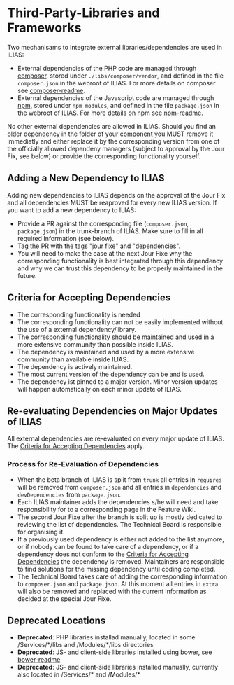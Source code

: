 # Third-Party-Libraries and Frameworks

Two mechanisams to integrate external libraries/dependencies are used in ILIAS:
* External dependencies of the PHP code are managed through [composer](https://getcomposer.org/),
stored under `./libs/composer/vendor`, and defined in the file `composer.json`
in the webroot of ILIAS. For more details on composer see [composer-readme](composer/README.md).
* External dependencies of the Javascript code are managed through [npm](https://www.npmjs.com/),
stored under `npm_modules`, and defined in the file `package.json` in the
webroot of ILIAS. For more details on npm see [npm-readme](../docs/development/js-libraries.md).

No other external dependencies are allowed in ILIAS. Should you find an older
dependency in the folder of your [component](https://github.com/ILIAS-eLearning/ILIAS/blob/trunk/docs/development/components-and-directories.md)
you MUST remove it immediatly and either replace it by the corresponding version
from one of the officially allowed dependeny managers (subject to approval by
the Jour Fix, see below) or provide the corresponding functionality yourself.

## Adding a New Dependency to ILIAS
Adding new dependencies to ILIAS depends on the approval of the Jour Fix and
all dependencies MUST be reaproved for every new ILIAS version.
If you want to add a new dependency to ILIAS:
* Provide a PR against the corresponding file (`composer.json`, `package.json`) in
the trunk-branch of ILIAS. Make sure to fill in all required Information (see below).
* Tag the PR with the tags "jour fixe" and "dependencies".
* You will need to make the case at the next Jour Fixe why the corresponding
functionality is best integrated through this dependency and why we can trust
this dependency to be properly maintained in the future.

## Criteria for Accepting Dependencies
* The corresponding functionality is needed
* The corresponding functionality can not be easily implemented without the
use of a external dependency/library.
* The corresponding functionality should be maintained and used in a more
extensive community than possible inside ILIAS.
* The dependency is maintained and used by a more extensive community than
available inside ILIAS.
* The dependency is actively maintained.
* The most current version of the dependency can be and is used.
* The dependency ist pinned to a major version. Minor version updates will happen
automatically on each minor update of ILIAS.

## Re-evaluating Dependencies on Major Updates of ILIAS
All external dependencies are re-evaluated on every major update of ILIAS. The
[Criteria for Accepting Dependencies](#criteria-for-accepting-dependencies) apply.

### Process for Re-Evaluation of Dependencies
* When the beta branch of ILIAS is split from `trunk` all entries in
`requires` will be removed from `composer.json` and all entries in
`dependencies` and `devDependencies` from  `package.json`.
* Each ILIAS maintainer adds the dependencies s/he will need and take responsibility
for to a corresponding page in the Feature Wiki.
* The second Jour Fixe after the branch is split up is mostly dedicated to
reviewing the list of dependencies. The Technical Board is responsible for
organising it.
* If a previously used dependency is either not added to the list anymore, or if
nobody can be found to take care of a dependency, or if a dependency does not
conform to the [Criteria for Accepting Dependencies](#criteria-for-accepting-dependencies)
the dependency is removed. Maintainers are responsible to find solutions for the
missing dependency until coding completed.
* The Technical Board takes care of adding the corresponding information to
`composer.json` and `package.json`. At this moment all entries in `extra` will
also be removed and replaced with the current information as decided at the
special Jour Fixe.

## Deprecated Locations

- **Deprecated**: PHP libraries installad manually, located in some /Services/\*/libs and /Modules/\*/libs directories
- **Deprecated**: JS- and client-side libraries installed using bower, see [bower-readme](bower/README.md)
- **Deprecated**: JS- and client-side libraries installed manually, currently also located in /Services\/* and /Modules\/*
